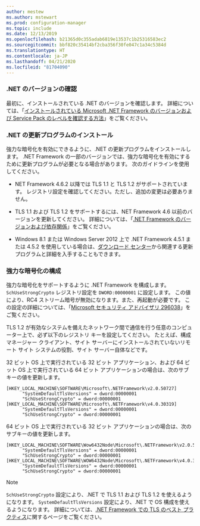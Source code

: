 ```yaml
---
author: mestew
ms.author: mstewart
ms.prod: configuration-manager
ms.topic: include
ms.date: 12/13/2019
ms.openlocfilehash: b21365d0c355adab6819e13537c1b25316583ec2
ms.sourcegitcommit: bbf820c35414bf2cba356f30fe047c1a34c5384d
ms.translationtype: HT
ms.contentlocale: ja-JP
ms.lasthandoff: 04/21/2020
ms.locfileid: "81704090"
---
```

<!-- ## Update and configure the .NET Framework to support TLS 1.2 Note: the heading in in the 2 articles (enable-tls-1-2-client & enable-tls-1-2-server) to better facilitate linking. -->

### <a name="determine-net-version"></a>.NET のバージョンの確認

最初に、インストールされている .NET のバージョンを確認します。 詳細については、「[インストールされている Microsoft .NET Framework のバージョンおよび Service Pack のレベルを確認する方法](https://support.microsoft.com/help/318785/how-to-determine-which-versions-and-service-pack-levels-of-the-microso)」をご覧ください。

### <a name="install-net-updates"></a>.NET の更新プログラムのインストール

強力な暗号化を有効にできるように、.NET の更新プログラムをインストールします。 .NET Framework の一部のバージョンでは、強力な暗号化を有効にするために更新プログラムが必要となる場合があります。 次のガイドラインを使用してください。

- NET Framework 4.6.2 以降では TLS 1.1 と TLS 1.2 がサポートされています。 レジストリ設定を確認してください。ただし、追加の変更は必要ありません。

- TLS 1.1 および TLS 1.2 をサポートするには、NET Framework 4.6 以前のバージョンを更新してください。 詳細については、「[.NET Framework のバージョンおよび依存関係](https://docs.microsoft.com/dotnet/framework/migration-guide/versions-and-dependencies)」をご覧ください。

- Windows 8.1 または Windows Server 2012 上で .NET Framework 4.5.1 または 4.5.2 を使用している場合は、[ダウンロード センター](https://www.microsoft.com/download/details.aspx?id=42883)から関連する更新プログラムと詳細を入手することもできます。


### <a name="configure-for-strong-cryptography"></a>強力な暗号化の構成

強力な暗号化をサポートするように .NET Framework を構成します。 `SchUseStrongCrypto` レジストリ設定を `DWORD:00000001` に設定します。 この値により、RC4 ストリーム暗号が無効になります。また、再起動が必要です。 この設定の詳細については、「[Microsoft セキュリティ アドバイザリ 296038](https://docs.microsoft.com/security-updates/SecurityAdvisories/2015/2960358)」をご覧ください。

TLS 1.2 が有効なシステムを備えたネットワーク間で通信を行う任意のコンピューター上で、必ず以下のレジストリ キーを設定してください。 たとえば、構成マネージャー クライアント、サイト サーバーにインストールされていないリモート サイト システムの役割、サイト サーバー自体などです。

32 ビット OS 上で実行されている 32 ビット アプリケーション、および 64 ビット OS 上で実行されている 64 ビット アプリケーションの場合は、次のサブキーの値を更新します。

``` Registry
[HKEY_LOCAL_MACHINE\SOFTWARE\Microsoft\.NETFramework\v2.0.50727]
      "SystemDefaultTlsVersions" = dword:00000001
      "SchUseStrongCrypto" = dword:00000001
[HKEY_LOCAL_MACHINE\SOFTWARE\Microsoft\.NETFramework\v4.0.30319]
      "SystemDefaultTlsVersions" = dword:00000001
      "SchUseStrongCrypto" = dword:00000001
```

64 ビット OS 上で実行されている 32 ビット アプリケーションの場合は、次のサブキーの値を更新します。

``` Registry
[HKEY_LOCAL_MACHINE\SOFTWARE\Wow6432Node\Microsoft\.NETFramework\v2.0.50727]
      "SystemDefaultTlsVersions" = dword:00000001
      "SchUseStrongCrypto" = dword:00000001
[HKEY_LOCAL_MACHINE\SOFTWARE\WOW6432Node\Microsoft\.NETFramework\v4.0.30319]
      "SystemDefaultTlsVersions" = dword:00000001
      "SchUseStrongCrypto" = dword:00000001
```

> [!Note]  
> `SchUseStrongCrypto` 設定により、.NET で TLS 1.1 および TLS 1.2 を使えるようになります。 `SystemDefaultTlsVersions` 設定により、.NET で OS 構成を使えるようになります。 詳細については、[.NET Framework での TLS のベスト プラクティス](https://docs.microsoft.com/dotnet/framework/network-programming/tls)に関するページをご覧ください。
